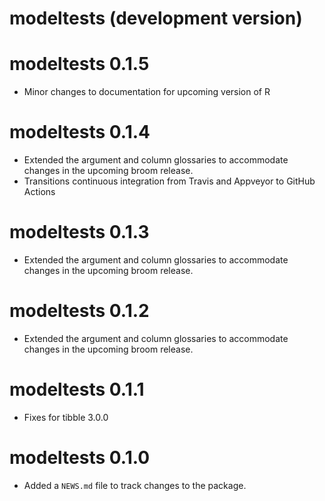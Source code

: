 # modeltests (development version)

# modeltests 0.1.5

* Minor changes to documentation for upcoming version of R

# modeltests 0.1.4

* Extended the argument and column glossaries to accommodate changes in
the upcoming broom release.
* Transitions continuous integration from Travis and Appveyor to GitHub Actions

# modeltests 0.1.3

* Extended the argument and column glossaries to accommodate changes in
the upcoming broom release.

# modeltests 0.1.2

* Extended the argument and column glossaries to accommodate changes in
the upcoming broom release.

# modeltests 0.1.1

* Fixes for tibble 3.0.0

# modeltests 0.1.0

* Added a `NEWS.md` file to track changes to the package.
